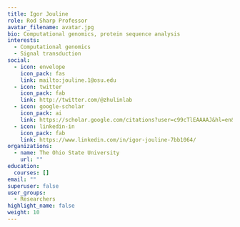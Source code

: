 ```yaml
---
title: Igor Jouline
role: Rod Sharp Professor
avatar_filename: avatar.jpg
bio: Computational genomics, protein sequence analysis
interests:
  - Computational genomics
  - Signal transduction
social:
  - icon: envelope
    icon_pack: fas
    link: mailto:jouline.1@osu.edu
  - icon: twitter
    icon_pack: fab
    link: http://twitter.com/@zhulinlab
  - icon: google-scholar
    icon_pack: ai
    link: https://scholar.google.com/citations?user=c99cTlEAAAAJ&hl=en&oi=sra
  - icon: linkedin-in
    icon_pack: fab
    link: https://www.linkedin.com/in/igor-jouline-7bb1064/
organizations:
  - name: The Ohio State University
    url: ""
education:
  courses: []
email: ""
superuser: false
user_groups:
  - Researchers
highlight_name: false
weight: 10
---
```

